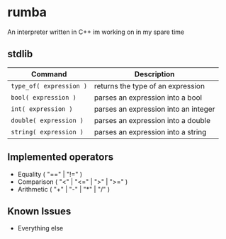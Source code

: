# rumba
An interpreter written in C++ im working on in my spare time

## stdlib
| Command | Description |
| --- | --- |
| `type_of( expression )` | returns the type of an expression |
| `bool( expression )` | parses an expression into a bool |
| `int( expression )` | parses an expression into an integer |
| `double( expression )` | parses an expression into a double |
| `string( expression )` | parses an expression into a string |

## Implemented operators
- Equality ( "==" | "!=" )
- Comparison ( "<" | "<=" | ">" | ">=" )
- Arithmetic ( "+" | "-" | "*" | "/" )

## Known Issues 
- Everything else